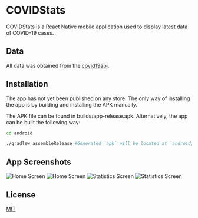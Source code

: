 # COVIDStats

COVIDStats is a React Native mobile application used to display latest data of COVID-19 cases.

## Data

All data was obtained from the [covid19api](https://covid19api.com/).

## Installation

The app has not yet been published on any store. The only way of installing the app is by building and installing the APK manually. 

The APK file can be found in builds/app-release.apk. Alternatively, the app can be built the following way:

```bash
cd android
```

```bash
./gradlew assembleRelease #Generated `apk` will be located at `android/app/build/outputs/apk`
```
## App Screenshots
![Home Screen](https://user-images.githubusercontent.com/43612294/88760396-88011900-d19f-11ea-9ea9-053b3080b93a.png)
![Home Screen](https://user-images.githubusercontent.com/43612294/88885074-69b41f80-d26a-11ea-915a-21a32eff4439.png)
![Statistics Screen](https://user-images.githubusercontent.com/43612294/88760294-525c3000-d19f-11ea-9888-85ccd6a542c8.png)
![Statistics Screen](https://user-images.githubusercontent.com/43612294/88884722-c82cce00-d269-11ea-9dce-8e6b7f0cf608.png)

## License
[MIT](https://choosealicense.com/licenses/mit/)
